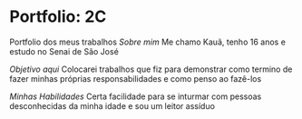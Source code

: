 # Portfolio: 2C
Portfolio dos meus trabalhos
_Sobre mim_ Me chamo Kauã, tenho 16 anos e estudo no Senai de São José


_Objetivo aqui_ Colocarei trabalhos que fiz para demonstrar como termino de fazer minhas próprias responsabilidades e como penso ao fazê-los


_Minhas Habilidades_ Certa facilidade para se inturmar com pessoas desconhecidas da minha idade e sou um leitor assíduo
